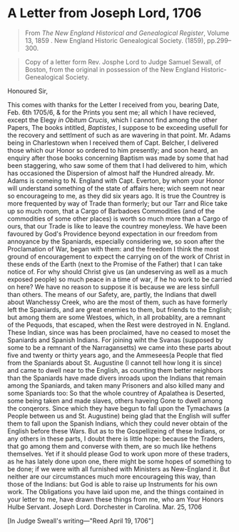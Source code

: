 # A Letter from Joseph Lord, 1706

> From _The New England Historical and Genealogical Register_, Volume 13, 1859 . New England Historic Genealogical Society. (1859), pp.299–300.

> Copy of a letter form Rev. Josphe Lord to Judge Samuel Sewall, of Boston, from the original in possession of the New England Historic-Genealogical Society.

Honoured Sir,

This comes with thanks for the Letter I received from you, bearing Date, Feb. 6th 1705/6, & for the Prints you sent me; all which I have recieved, except the Elegy _in Obitum Crucis_, which I cannot find among the other Papers, The books intitled, _Baptistes_, I suppose to be exceeding usefull for the recovery and settlment of such as are wavering in that point. Mr. Adams being in Charlestown when I received them of Capt. Belcher, I delivered those which our Honor so ordered to him presently; and soon heard, an enquiry after those books concerning Baptism was made by some that had been staggering, who saw some of them that I had delivered to him, which has occasioned the Dispersion of almost half the Hundred already. Mr. Adams is comeing to N. England with Capt. Everton, by whom your Honor will understand something of the state of affairs here; wich seem not near so encourageing to me, as they did six years ago. It is true the Countrey is more frequented by way of Trade than formerly; but our Tarr and Rice take up so much room, that a Cargo of Barbadoes Commodities (and of the commodities of some other places) is worth so much more than a Cargo of ours, that our Trade is like to leave the countrey moneyless. We have been favoured by God's Providence beyond expectation in our freedom from annoyance by the Spaniards, especially considering we, so soon after the Proclamation of War, began with them: and the freedom I think the most ground of encouragement to expect the carrying on of the work of Christ in these ends of the Earth (next to the Promise of the Father) that I can take notice of. For why should Christ give us (an undeserving as well as a much exposed people) so much peace in a time of war, if he ho work to be carried on here? We have no reason to suppose it is because we are less sinfull than others. The means of our Safety, are, partly, the Indians that dwell about Wanchessy Creek, who are the most of them, such as have formerly left the Spaniards, and are great enemies to them, but friends to the English; but among them are some Westoes, which, in all probablity, are a remnant of the Pequods, that escaped, when the Rest were destroyed in N. England. These Indian, since was has been proclaimed, have no ceased to moset the Spaniards and Spanish Indians. For joining wiht the Svanas (supposed by some to be a remnant of the Narragansetts) we came into these parts about five and twenty or thirty years ago, and the Ammesees(a People that fled from the Spaniards about St. Augustine (I cannot tell how long it is since) and came to dwell near to the English, as counting them better neighbors than the Spaniards have made divers inroads upon the Indians that remain among the Spaniards, and taken many Prisoners and also killed many and some Spaniards too: So that the whole countrey of Apalathea is Deserted, some being taken and made slaves, others haveing Gone to dwell among the conqerors. Since which they have begun to fall upon the Tymachaws (a People between us and St. Augustine) being glad that the English will suffer them to fall upon the Spanish Indians, which they could never obtain of the English before these Wars. But as to the Gospellizeing of these Indians, or any others in these parts, I doubt there is little hope: because the Traders, that go among them and converse with them, are so much like hethens themselves. Yet if it should please God to work upon more of these traders, as he has lately done upon one, there might be some hopes of something to be done; if we were with all furnished with Ministers as New-England it. But neither are our circumstances much more encourageing this way, than those of the Indians: but God is able to raise up Instruments for his own work. The Obligations you have laid upon me, and the things contained in your letter to me, have drawn these things from me, who am Your Honors Hulbe Servant. Joseph Lord. Dorchester in Carolina. Mar. 25, 1706 

[In Judge Sweall's writing—"Reed April 19, 1706"]
